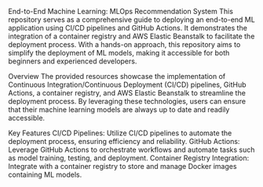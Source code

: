 End-to-End Machine Learning: MLOps Recommendation System
This repository serves as a comprehensive guide to deploying an end-to-end ML application using CI/CD pipelines and GitHub Actions. It demonstrates the integration of a container registry and AWS Elastic Beanstalk to facilitate the deployment process. With a hands-on approach, this repository aims to simplify the deployment of ML models, making it accessible for both beginners and experienced developers.

Overview
The provided resources showcase the implementation of Continuous Integration/Continuous Deployment (CI/CD) pipelines, GitHub Actions, a container registry, and AWS Elastic Beanstalk to streamline the deployment process. By leveraging these technologies, users can ensure that their machine learning models are always up to date and readily accessible.

Key Features
CI/CD Pipelines: Utilize CI/CD pipelines to automate the deployment process, ensuring efficiency and reliability.
GitHub Actions: Leverage GitHub Actions to orchestrate workflows and automate tasks such as model training, testing, and deployment.
Container Registry Integration: Integrate with a container registry to store and manage Docker images containing ML models.
